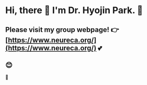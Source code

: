 # Hi, there :wave: I'm Dr. Hyojin Park. :woman: 
## Please visit my group webpage!   :point_right:   [https://www.neureca.org/](https://www.neureca.org/) :two_hearts:
## :blush:
🧠

